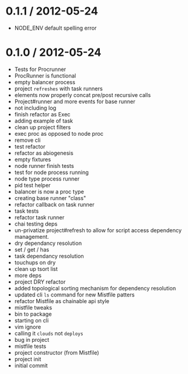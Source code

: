 
0.1.1 / 2012-05-24 
==================

  * NODE_ENV default spelling error

0.1.0 / 2012-05-24 
==================

  * Tests for Procrunner
  * ProcRunner is functional
  * empty balancer process
  * project `refreshes` with task runners
  * elements now properly concat pre/post recursive calls
  * Project#runner and more events for base runner
  * not including log
  * finish refactor as Exec
  * adding example of task
  * clean up project filters
  * exec proc as opposed to node proc
  * remove cli
  * test refactor
  * refactor as abiogenesis
  * empty fixtures
  * node runner finish tests
  * test for node process running
  * node type process runner
  * pid test helper
  * balancer is now a proc type
  * creating base runner "class"
  * refactor callback on task runner
  * task tests
  * refactor task runner
  * chai testing deps
  * un-privatize project#refresh to allow for script access dependency management.
  * dry dependancy resolution
  * set / get / has
  * task dependancy resolution
  * touchups on dry
  * clean up tsort list
  * more deps
  * project DRY refactor
  * added topological sorting mechanism for dependency resolution
  * updated cli `ls` command for new Mistfile patters
  * refactor Mistfile as chainable api style
  * mistfile tweaks
  * bin to package
  * starting on cli
  * vim ignore
  * calling it `clouds` not `deploys`
  * bug in project
  * mistfile tests
  * project constructor (from Mistfile)
  * project init
  * initial commit
